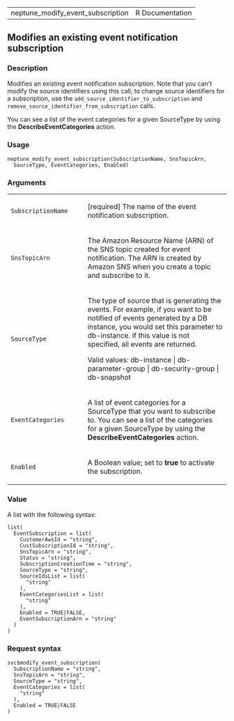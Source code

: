 <table style="width: 100%;">
<tbody>
<tr class="odd">
<td>neptune_modify_event_subscription</td>
<td style="text-align: right;">R Documentation</td>
</tr>
</tbody>
</table>

## Modifies an existing event notification subscription

### Description

Modifies an existing event notification subscription. Note that you
can't modify the source identifiers using this call; to change source
identifiers for a subscription, use the
`add_source_identifier_to_subscription` and
`remove_source_identifier_from_subscription` calls.

You can see a list of the event categories for a given SourceType by
using the **DescribeEventCategories** action.

### Usage

    neptune_modify_event_subscription(SubscriptionName, SnsTopicArn,
      SourceType, EventCategories, Enabled)

### Arguments

<table>
<colgroup>
<col style="width: 35%" />
<col style="width: 65%" />
</colgroup>
<tbody>
<tr class="odd">
<td><code
id="neptune_modify_event_subscription_:_SubscriptionName">SubscriptionName</code></td>
<td><p>[required] The name of the event notification
subscription.</p></td>
</tr>
<tr class="even">
<td><code
id="neptune_modify_event_subscription_:_SnsTopicArn">SnsTopicArn</code></td>
<td><p>The Amazon Resource Name (ARN) of the SNS topic created for event
notification. The ARN is created by Amazon SNS when you create a topic
and subscribe to it.</p></td>
</tr>
<tr class="odd">
<td><code
id="neptune_modify_event_subscription_:_SourceType">SourceType</code></td>
<td><p>The type of source that is generating the events. For example, if
you want to be notified of events generated by a DB instance, you would
set this parameter to db-instance. if this value is not specified, all
events are returned.</p>
<p>Valid values: db-instance | db-parameter-group | db-security-group |
db-snapshot</p></td>
</tr>
<tr class="even">
<td><code
id="neptune_modify_event_subscription_:_EventCategories">EventCategories</code></td>
<td><p>A list of event categories for a SourceType that you want to
subscribe to. You can see a list of the categories for a given
SourceType by using the <strong>DescribeEventCategories</strong>
action.</p></td>
</tr>
<tr class="odd">
<td><code
id="neptune_modify_event_subscription_:_Enabled">Enabled</code></td>
<td><p>A Boolean value; set to <strong>true</strong> to activate the
subscription.</p></td>
</tr>
</tbody>
</table>

### Value

A list with the following syntax:

    list(
      EventSubscription = list(
        CustomerAwsId = "string",
        CustSubscriptionId = "string",
        SnsTopicArn = "string",
        Status = "string",
        SubscriptionCreationTime = "string",
        SourceType = "string",
        SourceIdsList = list(
          "string"
        ),
        EventCategoriesList = list(
          "string"
        ),
        Enabled = TRUE|FALSE,
        EventSubscriptionArn = "string"
      )
    )

### Request syntax

    svc$modify_event_subscription(
      SubscriptionName = "string",
      SnsTopicArn = "string",
      SourceType = "string",
      EventCategories = list(
        "string"
      ),
      Enabled = TRUE|FALSE
    )
